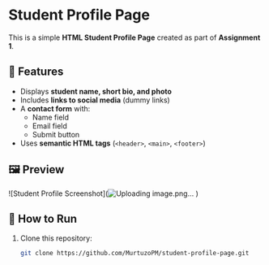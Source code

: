 # Student Profile Page

This is a simple **HTML Student Profile Page** created as part of **Assignment 1**.

## 📌 Features
- Displays **student name, short bio, and photo**
- Includes **links to social media** (dummy links)
- A **contact form** with:
  - Name field
  - Email field
  - Submit button
- Uses **semantic HTML tags** (`<header>`, `<main>`, `<footer>`)

## 🖼️ Preview
![Student Profile Screenshot](![Uploading image.png…]()
)

## 🚀 How to Run
1. Clone this repository:
   ```bash
   git clone https://github.com/MurtuzoPM/student-profile-page.git
